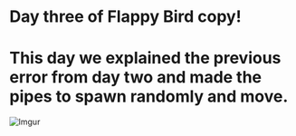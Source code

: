 # Day three of Flappy Bird copy!
# This day we explained the previous error from day two and made the pipes to spawn randomly and move.
![Imgur](https://i.imgur.com/9nPbcZ5.png)
